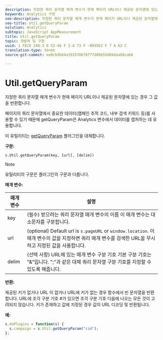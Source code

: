 ```yaml
---
description: 지정한 쿼리 문자열 매개 변수가 현재 페이지 URL이나 제공된 문자열에 있는 경우 그 값을 반환합니다.
keywords: Analytics 구현
seo-description: 지정한 쿼리 문자열 매개 변수가 현재 페이지 URL이나 제공된 문자열에 있는 경우 그 값을 반환합니다.
seo-title: Util.getQueryParam
solution: Analytics
subtopic: JavaScript AppMeasurement
title: Util.getQueryParam
topic: 개발자 및 구현
uuid: 1 FECD 148-3 E 52-46 F 2-A 73 F -003563 F 7 A 62 C
translation-type: tm+mt
source-git-commit: ee0cb9b64a3915786f8f77d80b55004daa68cab6

---
```



# Util.getQueryParam

지정한 쿼리 문자열 매개 변수가 현재 페이지 URL이나 제공된 문자열에 있는 경우 그 값을 반환합니다.

페이지의 쿼리 문자열에서 중요한 데이터(캠페인 추적 코드, 내부 검색 키워드 등)를 사용할 수 있기 때문에 getQueryParam은 Analytics 변수에서 데이터를 캡처하는 데 유용합니다.

이 유틸리티는 [getQueryParam](../../implement/js-implementation/plugins/getqueryparam.md#concept_E3D0FEC81E1F4987B39CC467F19FFCFF) 플러그인을 대체합니다.

**구문:**

```
s.Util.getQueryParam(key, [url], [delim])
```

>[!NOTE]
>
>유틸리티의 구문은 플러그인의 구문과 다릅니다.

**매개 변수:**

| 매개 변수 | 설명 |
|---|---|
| key | (필수) 받으려는 쿼리 문자열 매개 변수의 이름 이 매개 변수는 대소문자를 구분합니다. |
| url | (optional) Default url is `s.pageURL` or `window.location`. 이 매개 변수의 값을 지정하면 쿼리 매개 변수를 검색한 URL을 무시하고 지정된 값을 사용합니다. |
| delim | (선택 사항) URL에 있는 매개 변수 구분 기호 기본 구분 기호는 "&amp;"입니다. ";"과 같은 대체 쿼리 문자열 구분 기호를 지정할 수 있도록 해줍니다. |

**반환:**

제공된 키가 없거나 URL 이 없거나 URL에 키가 없는 경우 함수에서 빈 문자열을 반환합니다. URL에 조각 구분 기호 #가 있으면 조각 구분 기호 다음에 나오는 모든 것이 고려되지 않습니다. 키가 존재하고 값에 지정된 경우 값이 URL 디코딩 및 반환됩니다.

**예:**

```js
s.doPlugins = function(s) { 
  s.campaign = s.Util.getQueryParam("cid"); 
};
```

